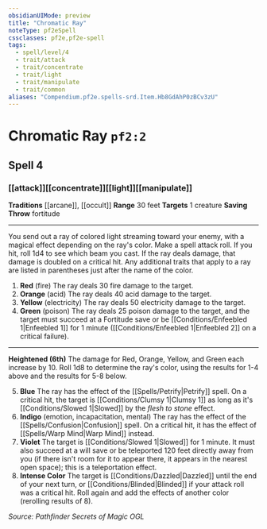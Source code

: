 ```yaml
---
obsidianUIMode: preview
title: "Chromatic Ray"
noteType: pf2eSpell
cssclasses: pf2e,pf2e-spell
tags:
  - spell/level/4
  - trait/attack
  - trait/concentrate
  - trait/light
  - trait/manipulate
  - trait/common
aliases: "Compendium.pf2e.spells-srd.Item.Hb8GdAhP0zBCv3zU" 
---
```

# Chromatic Ray  `pf2:2`  
## Spell 4
### [[attack]][[concentrate]][[light]][[manipulate]]
**Traditions** [[arcane]], [[occult]]
**Range** 30 feet
**Targets** 1 creature
**Saving Throw**  fortitude
* * * 
You send out a ray of colored light streaming toward your enemy, with a magical effect depending on the ray's color. Make a spell attack roll. If you hit, roll 1d4 to see which beam you cast. If the ray deals damage, that damage is doubled on a critical hit. Any additional traits that apply to a ray are listed in parentheses just after the name of the color.

1.  **Red** (fire) The ray deals 30 fire damage to the target.
2.  **Orange** (acid) The ray deals 40 acid damage to the target.
3.  **Yellow** (electricity) The ray deals 50 electricity damage to the target.
4.  **Green** (poison) The ray deals 25 poison damage to the target, and the target must succeed at a Fortitude save or be [[Conditions/Enfeebled 1|Enfeebled 1]] for 1 minute ([[Conditions/Enfeebled 1|Enfeebled 2]] on a critical failure).

* * *

**Heightened (6th)** The damage for Red, Orange, Yellow, and Green each increase by 10. Roll 1d8 to determine the ray's color, using the results for 1-4 above and the results for 5-8 below.

5.  **Blue** The ray has the effect of the [[Spells/Petrify|Petrify]] spell. On a critical hit, the target is [[Conditions/Clumsy 1|Clumsy 1]] as long as it's [[Conditions/Slowed 1|Slowed]] by the _flesh to stone_ effect.
6.  **Indigo** (emotion, incapacitation, mental) The ray has the effect of the [[Spells/Confusion|Confusion]] spell. On a critical hit, it has the effect of [[Spells/Warp Mind|Warp Mind]] instead.
7.  **Violet** The target is [[Conditions/Slowed 1|Slowed]] for 1 minute. It must also succeed at a will save or be teleported 120 feet directly away from you (if there isn't room for it to appear there, it appears in the nearest open space); this is a teleportation effect.
8.  **Intense Color** The target is [[Conditions/Dazzled|Dazzled]] until the end of your next turn, or [[Conditions/Blinded|Blinded]] if your attack roll was a critical hit. Roll again and add the effects of another color (rerolling results of 8).

*Source: Pathfinder Secrets of Magic*
*OGL*